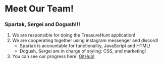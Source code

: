 # **Meet Our Team!**
### Spartak, Sergei and Dogush!!!
1. We are responsible for doing the TreasureHunt application! 
2. We are cooperating together using instagram messenger and discord!
   - Spartak is accountable for functionality, JavaScript and HTML!
   - Dogush, Sergei are in charge of styling: CSS, and marketing! <br>
3. You can see our progress here: [GitHub!](https://github.com/SKostanian/TreasureWebHunt) 
